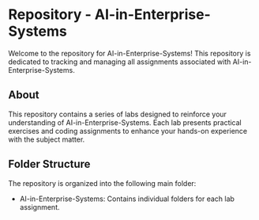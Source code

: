 # Repository - AI-in-Enterprise-Systems

Welcome to the repository for AI-in-Enterprise-Systems! This repository is dedicated to tracking and managing all assignments associated with AI-in-Enterprise-Systems.

## About

This repository contains a series of labs designed to reinforce your understanding of AI-in-Enterprise-Systems. Each lab presents practical exercises and coding assignments to enhance your hands-on experience with the subject matter.

## Folder Structure

The repository is organized into the following main folder:

- AI-in-Enterprise-Systems: Contains individual folders for each lab assignment.

